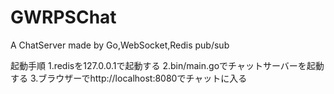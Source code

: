 # GWRPSChat
A ChatServer made by Go,WebSocket,Redis pub/sub

起動手順
1.redisを127.0.0.1で起動する
2.bin/main.goでチャットサーバーを起動する
3.ブラウザーでhttp://localhost:8080でチャットに入る


